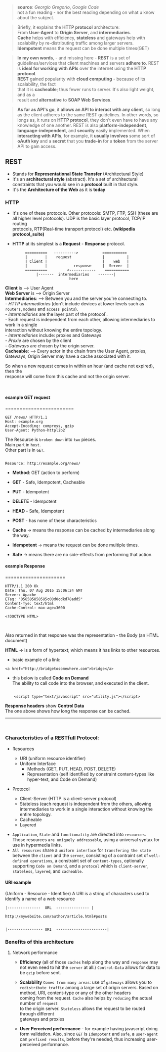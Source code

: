 
> **source**: *Georgio Gregorio*, *Google Code*    
> not a fun reading - nor the best reading depending on what u know about the subject.

> Briefly, it explains the **HTTP protocol** architecture:     
> From **User-Agent** to **Origin Server**, and **intermediaries**.      
> **Cache** helps with efficiency, **stateless** and gateways help with
> scalability by re-distributing traffic among larger servers.    
> **Idempotent** means the request can be done multiple times(GET)


> __In my own words__, - and missing here - **REST** is a set of guidelines/services
> that client machines and servers **adhere to**. REST is **ideal for working with APIs** 
> over the internet using the **HTTP protocol**.   
> **REST** gained popularity with **cloud computing** - because of its scalability, the fact    
> that it is **cacheable**; thus fewer runs to server. It's also light weight, and as a    
> result and **alternative** to **SOAP Web Services**.

> **As far as API's go**, it **allows an API to interact with any client**, so 
> long as the client adheres to the same REST guidelines. In other words, so longs as,
> it runs on **HTTP protocol**, they don't even have to have any knowledge of one another.
> REST is also **platform-independent**, **language-independent**, and **security** easily
> implemented. When **interacting with APIs**, for example, it **usually involves** some 
> sort of **oAuth key** and a **secret** that you **trade-in** for a **token** from the
> server API to gain access.



## REST
* Stands for __Representational State Transfer__ (Architectural Style)    
* It's an __architectural style__ (abstract). It's a set of architectural           
  constraints that you would see in a __protocol__ built in that style.
* It's the __Architecture of the Web__ as it is __today__     

### HTTP
* It's one of these protocols. Other protocols: SMTP, FTP, SSH (these are   
  all higher level protocols). UDP is the basic layer protocol, TCP/IP routing   
  protocols, RTP(Real-time transport protocol) etc.  __(wikipedia protocol_suite)__    

* __HTTP__ at its simplest is a __Request__ - __Response__ protocol.

 ```       
          ==========   ---------->           ===========
          |        |	request              |          |
          | Client |						 |    web   |
          |		   |			response	 |  Server	|	
          ==========         <------------    ===========
          	   |-------  intermediaries    -------|
          	   				  here
```


**Client** is       --> User Agent          
**Web Server** is   --> Origin Server         
**Intermediaries**: --> Between you and the server you're connecting to.      
		      - *HTTP intermediaries* (don't include devices at lower levels
		        such as `routers`, `modems` and `access points`).           
		      - *Intermediaries* are the layer part of the protocol`.                                                                                                                                                                    
                      - Each request is independent from each other, allowing intermediaries to work in a single        
                         interaction without knowing the entire topology.                                                
                      - *Intermediaries* include: proxies and Gateways            
                      - *Proxie* are chosen by the client                
		      - *Gateways* are chosen by the origin server.         
**Cacheable**:      --> Every actor in the chain from the User Agent, proxies,   
		    Gateways, Origin Server may have a cache associated with it.   

So when a new request comes in within an hour (and cache not expired), then the    
response will come from this cache and not the origin server.  


<br />


#### example GET request
========================


	GET /news/ HTTP/1.1
	Host: example.org
	Accept-Encoding: compress, gzip
	User-Agent: Python-httplib2
	

The Resource is `broken down` into `two` pieces.        
      Main part in `host`.       
      Other part is in `GET`.

```                     

Resource: http://example.org/news/

```

* __Method__: GET (action to perform)    

*  __GET__    - Safe, Idempotent, Cacheable    
*  __PUT__    - Idempotent     
*  __DELETE__ - Idempotent     
*  __HEAD__   - Safe, Idempotent    
*  __POST__   - has none of these characteristics     

*  __Cache__     -> means the response can be cached by intermediaries along the way.                 
*  __Idempotent__ -> means the request can be done multiple times.        

*  __Safe__      -> means there are no side-effects from performing that action.                   


#### example Response
=====================

	HTTP/1.1 200 Ok
	Date: Thu, 07 Aug 2016 15:06:24 GMT
	Server: Apache
	ETag: "858585858585c00d0cdkd78add5"
	Content-Tye: text/html
	Cache-Control: max-age=3600

	<!DOCTYPE HTML>
	
<br />	

Also returned in that response was the representation - the Body (an HTML document)     

__HTML__ ->  is a form of hypertext; which means it has links to other resources.

* basic example of a link: 
```
<a href="http://bridgetosomewhere.com">bridge</a>

```

* this below is called __Code on Demand__              
  The ability to call code into the browser, and executed in the client.
```

	<script type="text/javascript" src="utility.js"></script>

```
__Response headers__ show __Control Data__      
  The one above shows how long the response can be cached.


<hr />
<br />

### Characteristics of a RESTfull Protocol:

* Resources
	- URI (uniform resource identifier)
	- Uniform Interface
		- Methods (GET, PUT, HEAD, POST, DELETE)
		- Representation (self identified by constraint content-types like       
		  hyper-text, and Code on Demand)    

* Protocol
	- Client-Server (HTTP is a client-server protocol)
	- Stateless (each request is independent from the others, allowing
				 intermediaries to work in a single interaction without
				 knowing the entire topology.
	- Cacheable  
	- Layered


- `Application`, `State` and `functionality` are directed into `resources`.    
  Those resources `are uniquely addressable`, using a universal syntax for    
  use in hypermedia links.
- `All resources` share a `uniform interface` for `transfering the state`      
   between the `client` and the `server`, consisting of a contraint set 
   of `well-defined operations`, a constraint set of `content-types`, 
   optionally supporting `Code on Demand`, and a `protocol` which is 
   `client-server`, `stateless`, `layered`, and `cacheable`.


#### URI example
(Uniform - Resource - Identifier)
A URI is a string of characters used to identify a name of a web resource


	|---------------  URL  --------------- |

	http://mywebsite.com/author/article.html#posts


	|---------------- URI  -----------------------|





### Benefits of this architecture

1. Network performance
   - **Efficiency**  (all of those `caches` help along the way and `response` 
				      may not even need to hit the `server` at all.)
				     `Control-Data` allows for data to be `gzip` before sent.    
   
   - **Scalability** `Comes from many areas`: use of `gateways` allows you to 
				     `redistribute traffic` among a large set of origin servers.
				  	  Based on method, URI, content-type or any of the other headers    
				      coming from the request.
				  	 `Cache` also helps by `reducing` the actual number of `request`    
				  	  to the origin server.
				     `Stateless` allows the request to be routed through different    
				      gateways and proxies
   
   - **User Perceived performance** - for example having javascript doing form validation.
				      Also, since `GET` is `Idempotent` and `safe`, a `user-agent` 
				      can `prefixed results`, before they're needed, thus increasing 
				      user-perceived performance.      



















